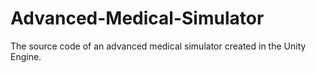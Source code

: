 # Advanced-Medical-Simulator
The source code of an advanced medical simulator created in the Unity Engine.
